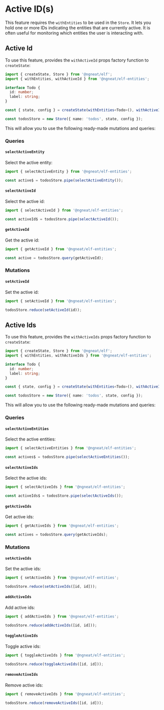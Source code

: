 # Active ID(s)

This feature requires the `withEntities` to be used in the `Store`. It lets you hold one or more IDs indicating the entities that are currently active. It is often useful
for monitoring which entities the user is interacting with.

## Active Id

To use this feature, provides the `withActiveId` props factory function to `createState`:

```ts
import { createState, Store } from '@ngneat/elf';
import { withEntities, withActiveId } from '@ngneat/elf-entities';

interface Todo {
  id: number;
  label: string;
}

const { state, config } = createState(withEntities<Todo>(), withActiveId());

const todosStore = new Store({ name: 'todos', state, config });
```

This will allow you to use the following ready-made mutations and queries:

### Queries

#### `selectActiveEntity`

Select the active entity:

```ts
import { selectActiveEntity } from '@ngneat/elf-entities';

const active$ = todosStore.pipe(selectActiveEntity());
```

#### `selectActiveId`

Select the active id:

```ts
import { selectActiveId } from '@ngneat/elf-entities';

const activeId$ = todosStore.pipe(selectActiveId());
```

#### `getActiveId`

Get the active id:

```ts
import { getActiveId } from '@ngneat/elf-entities';

const active = todosStore.query(getActiveId);
```

### Mutations

#### `setActiveId`

Set the active id:

```ts
import { setActiveId } from '@ngneat/elf-entities';

todosStore.reduce(setActiveId(id));
```

## Active Ids

To use this feature, provides the `withActiveIds` props factory function to `createState`:

```ts
import { createState, Store } from '@ngneat/elf';
import { withEntities, withActiveIds } from '@ngneat/elf-entities';

interface Todo {
  id: number;
  label: string;
}

const { state, config } = createState(withEntities<Todo>(), withActiveIds());

const todosStore = new Store({ name: 'todos', state, config });
```

This will allow you to use the following ready-made mutations and queries:

### Queries

#### `selectActiveEntities`

Select the active entities:

```ts
import { selectActiveEntities } from '@ngneat/elf-entities';

const actives$ = todosStore.pipe(selectActiveEntities());
```

#### `selectActiveIds`

Select the active ids:

```ts
import { selectActiveIds } from '@ngneat/elf-entities';

const activeIds$ = todosStore.pipe(selectActiveIds());
```

#### `getActiveIds`

Get active ids:

```ts
import { getActiveIds } from '@ngneat/elf-entities';

const actives = todosStore.query(getActiveIds);
```

### Mutations

#### `setActiveIds`

Set the active ids:

```ts
import { setActiveIds } from '@ngneat/elf-entities';

todosStore.reduce(setActiveIds([id, id]));
```

#### `addActiveIds`

Add active ids:

```ts
import { addActiveIds } from '@ngneat/elf-entities';

todosStore.reduce(addActiveIds([id, id]));
```

#### `toggleActiveIds`

Toggle active ids:

```ts
import { toggleActiveIds } from '@ngneat/elf-entities';

todosStore.reduce(toggleActiveIds([id, id]));
```

#### `removeActiveIds`

Remove active ids:

```ts
import { removeActiveIds } from '@ngneat/elf-entities';

todosStore.reduce(removeActiveIds([id, id]));
```
